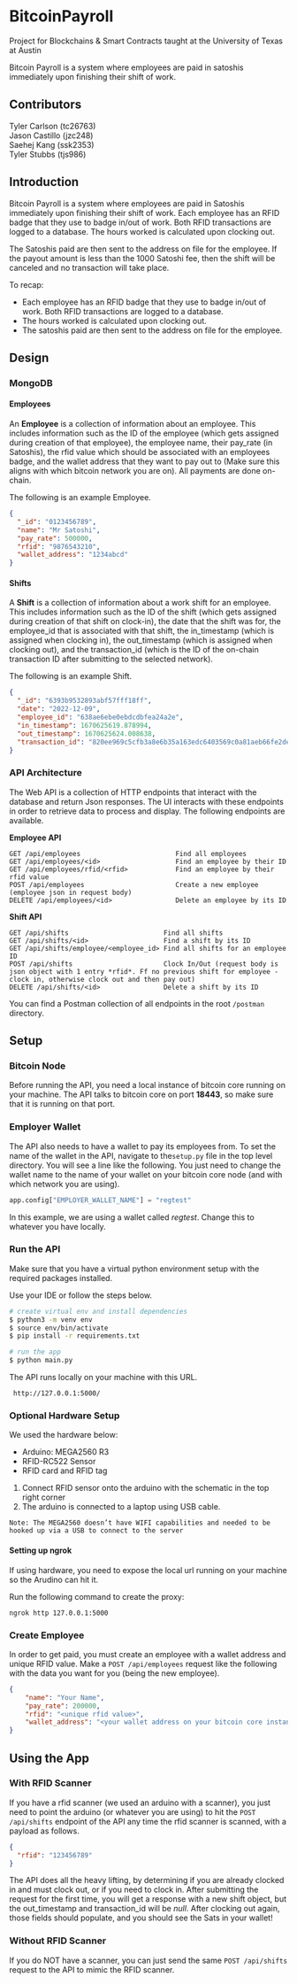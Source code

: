 # BitcoinPayroll

Project for Blockchains &amp; Smart Contracts taught at the University of Texas at Austin

Bitcoin Payroll is a system where employees are paid in satoshis immediately upon finishing their shift of work.

## Contributors

Tyler Carlson (tc26763) \
Jason Castillo (jzc248) \
Saehej Kang (ssk2353) \
Tyler Stubbs (tjs986)

## Introduction

Bitcoin Payroll is a system where employees are paid in Satoshis immediately upon finishing their shift of work.
Each employee has an RFID badge that they use to badge in/out of work. Both RFID transactions are logged to a database.
The hours worked is calculated upon clocking out.

The Satoshis paid are then sent to the address on file for the employee. If the payout amount is less than the 1000
Satoshi fee, then the shift will be canceled and no transaction will take place.

To recap:
- Each employee has an RFID badge that they use to badge in/out of work. Both RFID transactions are logged to a database. 
- The hours worked is calculated upon clocking out. 
- The satoshis paid are then sent to the address on file for the employee.

## Design

### MongoDB

#### Employees

An **Employee** is a collection of information about an employee. This includes information such as the ID of the
employee (which gets
assigned during creation of that employee), the employee name, their pay_rate (in Satoshis), the rfid value which should
be associated
with an employees badge, and the wallet address that they want to pay out to (Make sure this aligns with which bitcoin
network you are on).
All payments are done on-chain.

The following is an example Employee.

```json
{
  "_id": "0123456789",
  "name": "Mr Satoshi",
  "pay_rate": 500000,
  "rfid": "9876543210",
  "wallet_address": "1234abcd"
}
```

#### Shifts

A **Shift** is a collection of information about a work shift for an employee. This includes information such as the ID
of the shift (which gets assigned during creation of that shift on clock-in), the date that the shift was for, the
employee_id
that is associated with that shift, the in_timestamp (which is assigned when clocking in), the out_timestamp (which is
assigned when
clocking out), and the transaction_id (which is the ID of the on-chain transaction ID after submitting to the selected
network).

The following is an example Shift.

```json
{
  "_id": "6393b9532893abf57fff18ff",
  "date": "2022-12-09",
  "employee_id": "638ae6ebe0ebdcdbfea24a2e",
  "in_timestamp": 1670625619.878994,
  "out_timestamp": 1670625624.008638,
  "transaction_id": "820ee969c5cfb3a8e6b35a163edc6403569c0a81aeb66fe2de4bb74e1b0bdd67"
}
```

### API Architecture

The Web API is a collection of HTTP endpoints that interact with the database and return Json responses. The UI
interacts with these endpoints in order to retrieve data to process and display. The following endpoints are available.

**Employee API**

```
GET /api/employees                        Find all employees
GET /api/employees/<id>                   Find an employee by their ID
GET /api/employees/rfid/<rfid>            Find an employee by their rfid value
POST /api/employees                       Create a new employee (employee json in request body)
DELETE /api/employees/<id>                Delete an employee by its ID
```

**Shift API**

```
GET /api/shifts                        Find all shifts
GET /api/shifts/<id>                   Find a shift by its ID
GET /api/shifts/employee/<employee_id> Find all shifts for an employee ID
POST /api/shifts                       Clock In/Out (request body is json object with 1 entry *rfid*. Ff no previous shift for employee - clock in, otherwise clock out and then pay out)
DELETE /api/shifts/<id>                Delete a shift by its ID
```

You can find a Postman collection of all endpoints in the root `/postman` directory.

## Setup

### Bitcoin Node

Before running the API, you need a local instance of bitcoin core running on your machine. The API talks to bitcoin core
on port **18443**, so make sure that it is running on that port.

### Employer Wallet

The API also needs to have a wallet to pay its employees from. To set the name of the wallet in the API, navigate to
the`setup.py` file in the top level directory. You will see a line like the following. You just need to change the wallet name
to the name of your wallet on your bitcoin core node (and with which network you are using).

```python
app.config["EMPLOYER_WALLET_NAME"] = "regtest"
```

In this example, we are using a wallet called _regtest_. Change this to whatever you have locally.

### Run the API

Make sure that you have a virtual python environment setup with the required packages installed.

Use your IDE or follow the steps below.

```bash
# create virtual env and install dependencies
$ python3 -m venv env
$ source env/bin/activate
$ pip install -r requirements.txt

# run the app
$ python main.py
```

The API runs locally on your machine with this URL.

`` http://127.0.0.1:5000/``


### Optional Hardware Setup

We used the hardware below:

- Arduino: MEGA2560 R3
- RFID-RC522 Sensor 
- RFID card and RFID tag

1. Connect RFID sensor onto the arduino with the schematic in the top right corner 
1. The arduino is connected to a laptop using USB cable. 

```Note: The MEGA2560 doesn’t have WIFI capabilities and needed to be hooked up via a USB to connect to the server```


#### Setting up ngrok

If using hardware, you need to expose the local url running on your machine so the Arudino can hit it.

Run the following command to create the proxy:

~~~
ngrok http 127.0.0.1:5000  
~~~

### Create Employee

In order to get paid, you must create an employee with a wallet address and unique RFID value. Make a `POST /api/employees` 
request like the following with the data you want for you (being the new employee).

```json
{
    "name": "Your Name",
    "pay_rate": 200000,
    "rfid": "<unique rfid value>",
    "wallet_address": "<your wallet address on your bitcoin core instance>"
}
```

## Using the App

### With RFID Scanner

If you have a rfid scanner (we used an arduino with a scanner), you just need to point the
arduino (or whatever you are using) to hit the `POST /api/shifts` endpoint of the API any time
the rfid scanner is scanned, with a payload as follows.

```json
{
  "rfid": "123456789"
}
```

The API does all the heavy lifting, by determining if you are already clocked in and must clock out, or if you need to
clock in. After submitting the request for the first time, you will get a response with a new shift object, but the out_timestamp
and transaction_id will be _null_. After clocking out again, those fields should populate, and you should see the Sats in your wallet!

### Without RFID Scanner

If you do NOT have a scanner, you can just send the same `POST /api/shifts` request to the API to mimic the RFID
scanner.
